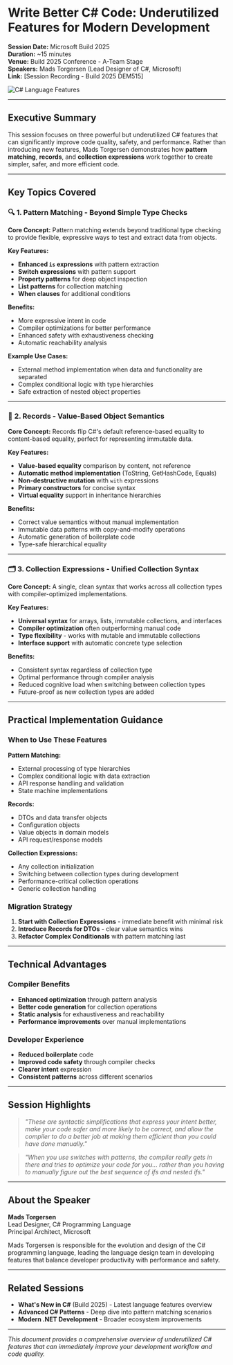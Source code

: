 ﻿# Write Better C# Code: Underutilized Features for Modern Development

**Session Date:** Microsoft Build 2025  
**Duration:** ~15 minutes  
**Venue:** Build 2025 Conference - A-Team Stage  
**Speakers:** Mads Torgersen (Lead Designer of C#, Microsoft)  
**Link:** [Session Recording - Build 2025 DEM515]

![C# Language Features](images/csharp-features.png)

---

## Executive Summary

This session focuses on three powerful but underutilized C# features that can significantly improve code quality, safety, and performance. Rather than introducing new features, Mads Torgersen demonstrates how **pattern matching**, **records**, and **collection expressions** work together to create simpler, safer, and more efficient code.

---

## Key Topics Covered

### 🔍 **1. Pattern Matching - Beyond Simple Type Checks**

**Core Concept:** Pattern matching extends beyond traditional type checking to provide flexible, expressive ways to test and extract data from objects.

**Key Features:**
- **Enhanced `is` expressions** with pattern extraction
- **Switch expressions** with pattern support  
- **Property patterns** for deep object inspection
- **List patterns** for collection matching
- **When clauses** for additional conditions

**Benefits:**
- More expressive intent in code
- Compiler optimizations for better performance
- Enhanced safety with exhaustiveness checking
- Automatic reachability analysis

**Example Use Cases:**
- External method implementation when data and functionality are separated
- Complex conditional logic with type hierarchies
- Safe extraction of nested object properties

---

### 📝 **2. Records - Value-Based Object Semantics**

**Core Concept:** Records flip C#'s default reference-based equality to content-based equality, perfect for representing immutable data.

**Key Features:**
- **Value-based equality** comparison by content, not reference
- **Automatic method implementation** (ToString, GetHashCode, Equals)
- **Non-destructive mutation** with `with` expressions
- **Primary constructors** for concise syntax
- **Virtual equality** support in inheritance hierarchies

**Benefits:**
- Correct value semantics without manual implementation
- Immutable data patterns with copy-and-modify operations
- Automatic generation of boilerplate code
- Type-safe hierarchical equality

---

### 🗂️ **3. Collection Expressions - Unified Collection Syntax**

**Core Concept:** A single, clean syntax that works across all collection types with compiler-optimized implementations.

**Key Features:**
- **Universal syntax** for arrays, lists, immutable collections, and interfaces
- **Compiler optimization** often outperforming manual code
- **Type flexibility** - works with mutable and immutable collections
- **Interface support** with automatic concrete type selection

**Benefits:**
- Consistent syntax regardless of collection type
- Optimal performance through compiler analysis
- Reduced cognitive load when switching between collection types
- Future-proof as new collection types are added

---

## Practical Implementation Guidance

### When to Use These Features

**Pattern Matching:**
- External processing of type hierarchies
- Complex conditional logic with data extraction
- API response handling and validation
- State machine implementations

**Records:**
- DTOs and data transfer objects
- Configuration objects
- Value objects in domain models
- API request/response models

**Collection Expressions:**
- Any collection initialization
- Switching between collection types during development
- Performance-critical collection operations
- Generic collection handling

### Migration Strategy

1. **Start with Collection Expressions** - immediate benefit with minimal risk
2. **Introduce Records for DTOs** - clear value semantics wins
3. **Refactor Complex Conditionals** with pattern matching last

---

## Technical Advantages

### Compiler Benefits
- **Enhanced optimization** through pattern analysis
- **Better code generation** for collection operations  
- **Static analysis** for exhaustiveness and reachability
- **Performance improvements** over manual implementations

### Developer Experience
- **Reduced boilerplate** code
- **Improved code safety** through compiler checks
- **Clearer intent** expression
- **Consistent patterns** across different scenarios

---

## Session Highlights

> *"These are syntactic simplifications that express your intent better, make your code safer and more likely to be correct, and allow the compiler to do a better job at making them efficient than you could have done manually."*

> *"When you use switches with patterns, the compiler really gets in there and tries to optimize your code for you... rather than you having to manually figure out the best sequence of ifs and nested ifs."*

---

## About the Speaker

**Mads Torgersen**  
Lead Designer, C# Programming Language  
Principal Architect, Microsoft  

Mads Torgersen is responsible for the evolution and design of the C# programming language, leading the language design team in developing features that balance developer productivity with performance and safety.

---

## Related Sessions

- **What's New in C#** (Build 2025) - Latest language features overview
- **Advanced C# Patterns** - Deep dive into pattern matching scenarios  
- **Modern .NET Development** - Broader ecosystem improvements

---

*This document provides a comprehensive overview of underutilized C# features that can immediately improve your development workflow and code quality.*